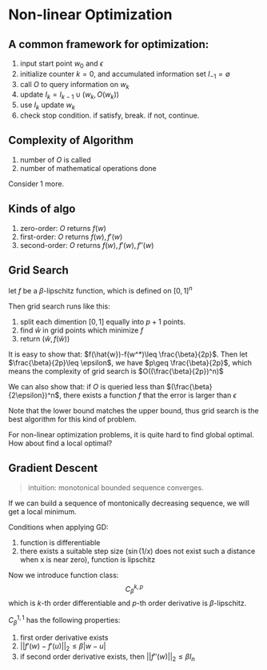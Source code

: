 # Non-linear Optimization

## A common framework for optimization:

1. input start point $w_0$ and $\epsilon$
2. initialize counter $k=0$, and accumulated information set $I_{-1}=\emptyset$
3. call $O$ to query information on $w_k$
4. update $I_k = I_{k-1}\cup (w_k, O(w_k))$
5. use $I_k$ update $w_k$
6. check stop condition. if satisfy, break. if not, continue.

## Complexity of Algorithm

1. number of $O$ is called
2. number of mathematical operations done

Consider 1 more.

## Kinds of algo

1. zero-order: $O$ returns $f(w)$
2. first-order: $O$ returns $f(w), f'(w)$
3. second-order: $O$ returns $f(w), f'(w), f''(w)$

## Grid Search

let $f$ be a $\beta$-lipschitz function, which is defined on $[0,1]^n$

Then grid search runs like this:

1. split each dimention $[0,1]$ equally into $p+1$ points.
2. find $\hat{w}$ in grid points which minimize $f$
3. return $(\hat{w},f(\hat{w}))$

It is easy to show that: $f(\hat{w})-f(w^*)\leq \frac{\beta}{2p}$. Then let $\frac{\beta}{2p}\leq \epsilon$, we have $p\geq \frac{\beta}{2p}$, which means the complexity of grid search is $O((\frac{\beta}{2p})^n)$

We can also show that: if $O$ is queried less than $(\frac{\beta}{2\epsilon})^n$, there exists a function $f$ that the error is larger than $\epsilon$

Note that the lower bound matches the upper bound, thus grid search is the best algorithm for this kind of problem.

For non-linear optimization problems, it is quite hard to find global optimal. How about find a local optimal?

## Gradient Descent

>intuition: monotonical bounded sequence converges.

If we can build a sequence of montonically decreasing sequence, we will get a local minimum.

Conditions when applying GD:

1. function is differentiable
2. there exists a suitable step size ($\sin (1/x)$ does not exist such a distance when x is near zero), function is lipschitz

Now we introduce function class:
$$
C_{\beta}^{k,p}
$$
which is $k$-th order differentiable and $p$-th order derivative is $\beta$-lipschitz.

$C_{\beta}^{1,1}$ has the following properties:

1. first order derivative exists
2. $|| f'(w)-f'(u) ||_2\leq \beta |w-u|$
3. if second order derivative exists, then $||f''(w)||_2\leq \beta I_n$

